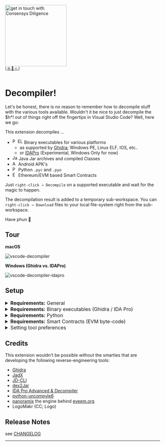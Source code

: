 [<img width="200" alt="get in touch with Consensys Diligence" src="https://user-images.githubusercontent.com/2865694/56826101-91dcf380-685b-11e9-937c-af49c2510aa0.png">](https://diligence.consensys.net)<br/>
<sup>
[[  🌐  ](https://diligence.consensys.net)  [  📩  ](mailto:diligence@consensys.net)  [  🔥  ](https://consensys.github.io/diligence/)]
</sup><br/><br/>


# Decompiler!

Let's be honest, there is no reason to remember how to decompile stuff with the various tools available. Wouldn't it be nice to just decompile the $h*! out of things right off the fingertips in Visual Studio Code? Well, here we go:

This extension decompiles ...

* <img width="17" alt="PE" src="https://user-images.githubusercontent.com/2865694/81810700-b7e73b80-9523-11ea-9ed3-f52704689939.png"><img width="17" alt="ELF/MACH" src="https://user-images.githubusercontent.com/2865694/81844741-d3683b80-954f-11ea-8d21-df843d1dc4df.png"> Binary executables for various platforms
    * as supported by [Ghidra](https://github.com/NationalSecurityAgency/ghidra/wiki/Frequently-asked-questions#what-processors-are-currently-supported); Windows PE, Linux ELF, IOS, etc..
    * or [IDAPro](https://www.hex-rays.com/products/ida/processors/) (Experimental, Windows Only for now)
* <img width="16" alt="Jar" src="https://user-images.githubusercontent.com/2865694/81810613-8a9a8d80-9523-11ea-9fd9-0c83274746d7.png"> Java Jar archives and compiled Classes
* <img width="15" alt="APK" src="https://user-images.githubusercontent.com/2865694/81810616-8c645100-9523-11ea-9bd1-cfddde16a420.png"> Android APK's
* <img width="15" alt="PYC" src="https://user-images.githubusercontent.com/2865694/82730302-e7a1fa80-9cfe-11ea-9499-8cabe633a1d0.png"> Python `.pyc` and `.pyo`
* <img width="15" alt="EVM" src="https://user-images.githubusercontent.com/2865694/84128845-702fd300-aa41-11ea-8202-d7bbb5fda19b.png"> Ethereum/EVM based Smart Contracts

Just `right-click → Decompile` on a supported executable and wait for the magic to happen.

The decompilation result is added to a temporary sub-workspace. You can `right-click → Download` files to your local file-system right from the sub-workspace.

Have phun 🙌

## Tour

**macOS**

![vscode-decompiler](https://user-images.githubusercontent.com/2865694/81797377-faeae400-950e-11ea-9060-2712dbb4740f.gif)

**Windows (Ghidra vs. IDAPro)**

![vscode-decompiler-idapro](https://user-images.githubusercontent.com/2865694/82062800-ee12ef80-96ca-11ea-8ef6-78920c012477.gif)

## Setup

<details>
  <summary style='font-size:12pt'><b>Requirements:</b> General</summary>

* Requires Java (11+) to be installed system-wide. Just install the latest JRE/JDK for your OS (e.g. OpenJDK, Oracle JDK).
* Other tools are bundled with the extension. Just make sure Java is available in your `PATH`.

</details>
<details>
  <summary style='font-size:12pt'><b>Requirements:</b> Binary executables (Ghidra / IDA Pro)</summary>

* Requires a working installation of [Ghidra](https://ghidra-sre.org/) (← Download) to decompile executables
    * either available in `PATH` (like when you install it with `brew cask install ghidra` on os-x; or set-up manually)
    * otherwise please specify the path to the executable `<ghidra>/support/analyzeHeadless` in `code → preferences → settings: vscode-decompiler.tool.ghidra.path` and make sure that the `analyzeHeadless` script runs without errors (and is not prompting for the JDK Home 🤓). Here's a sample Ghidra config for Windows:
    ![ghidraconf](https://user-images.githubusercontent.com/2865694/81807509-7dc76b00-951e-11ea-99d7-359bd624cce5.png)
* (Experimental; Windows Only) Optional a licensed version of [IDA Pro](https://www.hex-rays.com/products/decompiler/) with decompiler support.
    * specify the path to the `idaw` executable in `code → preferences → settings: vscode-decompiler.tool.idaPro.path`, e.g. `c:\IDA68\idaw.exe`.
    * set preference to `idaPro (experimental Windows Only)` in `code → preferences → settings: vscode-decompiler.default.decompiler.selected`.
    * we'll automatically try to run 32 and 64bits `idaw` on the target application (preference on what executable is configured by you)
    * If you're running `<= IDA Pro 6.6` and the normal IDA decompilation mode does not work you can try the set preference to `idaPro legacy hexx-plugin (experimental Windows Only)` in `code → preferences → settings: vscode-decompiler.default.decompiler.selected`. Note: Use this method only if the normal IDA Pro mode doesnt work. Caveat: `idaw*.exe` must not be in a path that contains spaces, ask @microsoft why 😉.

</details>
<details>
  <summary style='font-size:12pt'><b>Requirements:</b> Python</summary>

* Python decompilation requires `pip3 install uncompyle6` (see settings)

</details>


<details>
  <summary style='font-size:12pt'><b>Requirements:</b> Smart Contracts (EVM byte-code)</summary>

* The pseudocode generator [panoramix](https://github.com/eveem-org/panoramix)/[eveem](https://www.eveem.org/) requires a working installation of `python3.8`.
  * specify the `python3.8` path in `code → preferences → settings: vscode-decompiler.tool.python38.path` (e.g. `/usr/local/opt/python@3.8/bin/python3.8` (macos/homebrew))
  * make sure `pip` for `python3.8` is installed
  * install `panoramix` dependencies: `$ /usr/local/opt/python@3.8/bin/python3.8 -m pip install coloredlogs requests web3 timeout_decorator ` 
* Note: Panoramix is run in local mode. EVM byte-code is **not** sent to eveem.org.
  * It will attempt to download a function signature database on first load.
  * It will cache files to `<userhome>/.panoramix`.

</details>

<details>
  <summary style='font-size:12pt'>Setting tool preferences</summary>

`code → preferences → settings:`

* Set default decompiler preference to `ghidra` (default) or `idaPro (experimental Windows Only)` (requires a licensed version of IDAPro + Decompiler)
    * `vscode-decompiler.default.decompiler.selected`
* Set preference for java decompilation to JADX or JD-CLI (default)
    * `vscode-decompiler.java.decompiler.selected`
* Set preference for android apk decompilation to dex2jar + jd-cli (slow) or JADx (default)
    * `vscode-decompiler.apk.decompiler.selected"`

</details>

## Credits

This extension wouldn't be possible without the smarties that are developing the following reverse-engineering tools:

* [Ghidra](https://github.com/NationalSecurityAgency/ghidra/)
* [JadX](https://github.com/skylot/jadx/)
* [JD-CLI](https://github.com/kwart/jd-cmd)
* [dex2Jar](https://github.com/pxb1988/dex2jar)
* [IDA Pro Advanced & Decompiler](https://www.hex-rays.com/products/decompiler/)
* [python-uncompyle6](https://github.com/rocky/python-uncompyle6/)
* [panoramix](https://github.com/eveem-org/panoramix) the engine behind [eveem.org](https://www.eveem.org/)
* LogoMakr (CC; Logo)

## Release Notes

see [CHANGELOG](./CHANGELOG.md)

-----------------------------------------------------------------------------------------------------------
